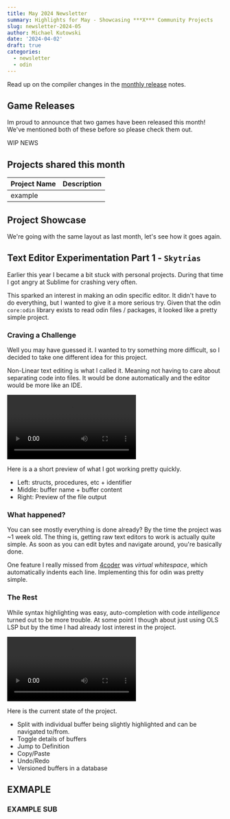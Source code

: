 ```yaml
---
title: May 2024 Newsletter
summary: Highlights for May - Showcasing ***X*** Community Projects
slug: newsletter-2024-05
author: Michael Kutowski
date: '2024-04-02' 
draft: true
categories:
  - newsletter
  - odin
---
```


Read up on the compiler changes in the [monthly release](https://github.com/odin-lang/Odin/releases/tag/dev-2024-05) notes.

## Game Releases

Im proud to announce that two games have been released this month! We've mentioned both of these before so please check them out.

WIP NEWS

## Projects shared this month

| Project Name | Description |
| --- | --- | 
| example |  |

## Project Showcase

We're going with the same layout as last month, let's see how it goes again. 

## Text Editor Experimentation Part 1 - `Skytrias`

Earlier this year I became a bit stuck with personal projects. During that time I got angry at Sublime for crashing very often.

This sparked an interest in making an odin specific editor. It didn't have to do everything, but I wanted to give it a more serious try. Given that the odin `core:odin` library exists to read odin files / packages, it looked like a pretty simple project.

### Craving a Challenge 

Well you may have guessed it. I wanted to try something more difficult, so I decided to take one different idea for this project.

Non-Linear text editing is what I called it. Meaning not having to care about separating code into files. It would be done automatically and the editor would be more like an IDE. 

<video class="ratio ratio-16x9 mb-1 rounded" controls src="/images/news/2024-05-skytrias1.mp4"></video>

Here is a a short preview of what I got working pretty quickly. 
- Left: structs, procedures, etc + identifier
- Middle: buffer name + buffer content
- Right: Preview of the file output

### What happened?

You can see mostly everything is done already? By the time the project was ~1 week old. The thing is, getting raw text editors to work is actually quite simple. As soon as you can edit bytes and navigate around, you're basically done. 

One feature I really missed from [4coder](https://4coder.net/) was *virtual whitespace*, which automatically indents each line. Implementing this for odin was pretty simple.

### The Rest

While syntax highlighting was easy, auto-completion with code *intelligence* turned out to be more trouble. At some point I though about just using OLS LSP but by the time I had already lost interest in the project.

<video class="ratio ratio-16x9 mb-1 rounded" controls src="/images/news/2024-05-skytrias2.mp4"></video>

Here is the current state of the project.
- Split with individual buffer being slightly highlighted and can be navigated to/from.
- Toggle details of buffers
- Jump to Definition
- Copy/Paste
- Undo/Redo
- Versioned buffers in a database

## EXMAPLE

### EXAMPLE SUB
